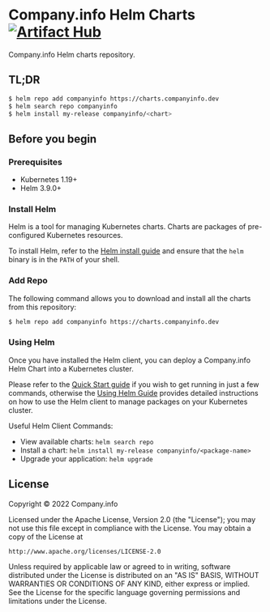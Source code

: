 # Company.info Helm Charts [![Artifact Hub](https://img.shields.io/endpoint?url=https://artifacthub.io/badge/repository/companyinfo)](https://artifacthub.io/packages/search?repo=companyinfo)
Company.info Helm charts repository.

## TL;DR

```bash
$ helm repo add companyinfo https://charts.companyinfo.dev
$ helm search repo companyinfo
$ helm install my-release companyinfo/<chart>
```

## Before you begin

### Prerequisites

- Kubernetes 1.19+
- Helm 3.9.0+

### Install Helm

Helm is a tool for managing Kubernetes charts. Charts are packages of pre-configured Kubernetes resources.

To install Helm, refer to the [Helm install guide](https://github.com/helm/helm#install) and ensure that the `helm` binary is in the `PATH` of your shell.

### Add Repo

The following command allows you to download and install all the charts from this repository:

```bash
$ helm repo add companyinfo https://charts.companyinfo.dev
```

### Using Helm

Once you have installed the Helm client, you can deploy a Company.info Helm Chart into a Kubernetes cluster.

Please refer to the [Quick Start guide](https://helm.sh/docs/intro/quickstart/) if you wish to get running in just a few commands, otherwise the [Using Helm Guide](https://helm.sh/docs/intro/using_helm/) provides detailed instructions on how to use the Helm client to manage packages on your Kubernetes cluster.

Useful Helm Client Commands:
* View available charts: `helm search repo`
* Install a chart: `helm install my-release companyinfo/<package-name>`
* Upgrade your application: `helm upgrade`

## License

Copyright &copy; 2022 Company.info

Licensed under the Apache License, Version 2.0 (the "License");
you may not use this file except in compliance with the License.
You may obtain a copy of the License at

    http://www.apache.org/licenses/LICENSE-2.0

Unless required by applicable law or agreed to in writing, software
distributed under the License is distributed on an "AS IS" BASIS,
WITHOUT WARRANTIES OR CONDITIONS OF ANY KIND, either express or implied.
See the License for the specific language governing permissions and
limitations under the License.